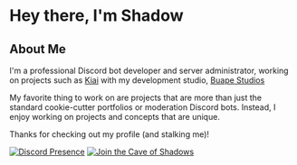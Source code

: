 # Hey there, I'm Shadow

## About Me
I'm a professional Discord bot developer and server administrator, working on projects such as [Kiai](https://kiaibot.com) with my development studio, [Buape Studios](https://buape.com)

My favorite thing to work on are projects that are more than just the standard cookie-cutter portfolios or moderation Discord bots. Instead, I enjoy working on projects and concepts that are unique.


Thanks for checking out my profile (and stalking me)!

<!-- ![GitHub followers](https://img.shields.io/github/followers/thewilloftheshadow?style=for-the-badge)] -->

[![Discord Presence](https://lanyard.cnrad.dev/api/439223656200273932)](https://discord.com/users/439223656200273932)
[![Join the Cave of Shadows](https://inv.wtf/widget/shadow)](https://inv.wtf/shadow)
